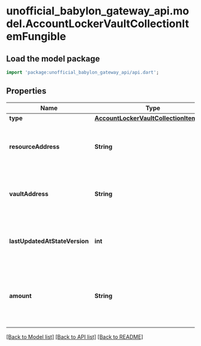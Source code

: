 # unofficial_babylon_gateway_api.model.AccountLockerVaultCollectionItemFungible

## Load the model package
```dart
import 'package:unofficial_babylon_gateway_api/api.dart';
```

## Properties
Name | Type | Description | Notes
------------ | ------------- | ------------- | -------------
**type** | [**AccountLockerVaultCollectionItemType**](AccountLockerVaultCollectionItemType.md) |  | 
**resourceAddress** | **String** | Bech32m-encoded human readable version of the address. | 
**vaultAddress** | **String** | Bech32m-encoded human readable version of the address. | 
**lastUpdatedAtStateVersion** | **int** | The most recent state version underlying object was modified at. | 
**amount** | **String** | String-encoded decimal representing the amount of a related fungible resource. | 

[[Back to Model list]](../README.md#documentation-for-models) [[Back to API list]](../README.md#documentation-for-api-endpoints) [[Back to README]](../README.md)


